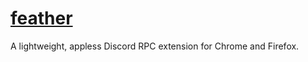 # [feather](https://featheron.top)

A lightweight, appless Discord RPC extension for Chrome and Firefox.

